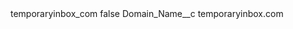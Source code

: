 <?xml version="1.0" encoding="UTF-8"?>
<CustomMetadata xmlns="http://soap.sforce.com/2006/04/metadata" xmlns:xsi="http://www.w3.org/2001/XMLSchema-instance" xmlns:xsd="http://www.w3.org/2001/XMLSchema">
    <label>temporaryinbox_com</label>
    <protected>false</protected>
    <values>
        <field>Domain_Name__c</field>
        <value xsi:type="xsd:string">temporaryinbox.com</value>
    </values>
</CustomMetadata>
